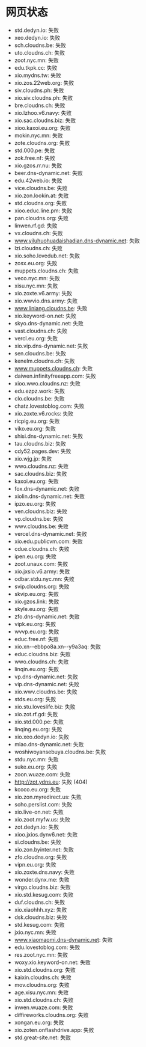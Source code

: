 # 网页状态
- std.dedyn.io: 失败
- xeo.dedyn.io: 失败
- sch.cloudns.be: 失败
- uto.cloudns.ch: 失败
- zoot.nyc.mn: 失败
- edu.tkpk.cc: 失败
- xio.mydns.tw: 失败
- xio.zos.22web.org: 失败
- siv.cloudns.ph: 失败
- xio.siv.cloudns.ph: 失败
- bre.cloudns.ch: 失败
- xio.lzhoo.v6.navy: 失败
- xio.sac.cloudns.biz: 失败
- xioo.kaxoi.eu.org: 失败
- mokin.nyc.mn: 失败
- zote.cloudns.org: 失败
- std.000.pe: 失败
- zok.free.nf: 失败
- xio.gzos.rr.nu: 失败
- beer.dns-dynamic.net: 失败
- edu.42web.io: 失败
- vice.cloudns.be: 失败
- xio.zon.lookin.at: 失败
- std.cloudns.org: 失败
- xioo.educ.line.pm: 失败
- pan.cloudns.org: 失败
- linwen.rf.gd: 失败
- vx.cloudns.ch: 失败
- www.yiluhuohuadaishadian.dns-dynamic.net: 失败
- lzi.cloudns.ch: 失败
- xio.soho.lovedub.net: 失败
- zosx.eu.org: 失败
- muppets.cloudns.ch: 失败
- veco.nyc.mn: 失败
- xisu.nyc.mn: 失败
- xio.zoxte.v6.army: 失败
- xio.wwvio.dns.army: 失败
- www.liniang.cloudns.be: 失败
- xio.keyword-on.net: 失败
- skyo.dns-dynamic.net: 失败
- vast.cloudns.ch: 失败
- vercl.eu.org: 失败
- xio.vip.dns-dynamic.net: 失败
- sen.cloudns.be: 失败
- kenelm.cloudns.ch: 失败
- www.muppets.cloudns.ch: 失败
- daiwen.infinityfreeapp.com: 失败
- xioo.wwo.cloudns.nz: 失败
- edu.ezpz.work: 失败
- clo.cloudns.be: 失败
- chatz.lovestoblog.com: 失败
- xio.zoxte.v6.rocks: 失败
- ricpig.eu.org: 失败
- viko.eu.org: 失败
- shisi.dns-dynamic.net: 失败
- tau.cloudns.biz: 失败
- cdy52.pages.dev: 失败
- xio.wjg.jp: 失败
- wwo.cloudns.nz: 失败
- sac.cloudns.biz: 失败
- kaxoi.eu.org: 失败
- fox.dns-dynamic.net: 失败
- xiolin.dns-dynamic.net: 失败
- ipzo.eu.org: 失败
- ven.cloudns.biz: 失败
- vp.cloudns.be: 失败
- wwv.cloudns.be: 失败
- vercel.dns-dynamic.net: 失败
- xio.edu.publicvm.com: 失败
- cdue.cloudns.ch: 失败
- ipen.eu.org: 失败
- zoot.unaux.com: 失败
- xio.jxsio.v6.army: 失败
- odbar.stdu.nyc.mn: 失败
- svip.cloudns.org: 失败
- skvip.eu.org: 失败
- xio.gzos.link: 失败
- skyle.eu.org: 失败
- zfo.dns-dynamic.net: 失败
- vipk.eu.org: 失败
- wvvp.eu.org: 失败
- educ.free.nf: 失败
- xio.xn--ebbpo8a.xn--y9a3aq: 失败
- educ.cloudns.biz: 失败
- wwo.cloudns.ch: 失败
- linqin.eu.org: 失败
- vp.dns-dynamic.net: 失败
- vip.dns-dynamic.net: 失败
- xio.wwv.cloudns.be: 失败
- stds.eu.org: 失败
- xio.stu.loveslife.biz: 失败
- xio.zot.rf.gd: 失败
- xio.std.000.pe: 失败
- linqing.eu.org: 失败
- xio.xeo.dedyn.io: 失败
- miao.dns-dynamic.net: 失败
- woshiwoyansebuya.cloudns.be: 失败
- stdu.nyc.mn: 失败
- suke.eu.org: 失败
- zoon.wuaze.com: 失败
- http://zot.ydns.eu: 失败 (404)
- kcoco.eu.org: 失败
- xio.zon.myredirect.us: 失败
- soho.perslist.com: 失败
- xio.live-on.net: 失败
- xio.zoot.myfw.us: 失败
- zot.dedyn.io: 失败
- xioo.jxios.dynv6.net: 失败
- si.cloudns.be: 失败
- xio.zon.byinter.net: 失败
- zfo.cloudns.org: 失败
- vipn.eu.org: 失败
- xio.zoxte.dns.navy: 失败
- wonder.dynx.me: 失败
- virgo.cloudns.biz: 失败
- xio.std.kesug.com: 失败
- duf.cloudns.ch: 失败
- xio.xiaohhh.xyz: 失败
- dsk.cloudns.biz: 失败
- std.kesug.com: 失败
- jxio.nyc.mn: 失败
- www.xiaomaomi.dns-dynamic.net: 失败
- edu.lovestoblog.com: 失败
- res.zoot.nyc.mn: 失败
- woxy.xio.keyword-on.net: 失败
- xio.std.cloudns.org: 失败
- kaixin.cloudns.ch: 失败
- mov.cloudns.org: 失败
- age.xisu.nyc.mn: 失败
- xio.std.cloudns.ch: 失败
- inwen.wuaze.com: 失败
- diffireworks.cloudns.org: 失败
- xongan.eu.org: 失败
- xio.zoten.onflashdrive.app: 失败
- std.great-site.net: 失败
